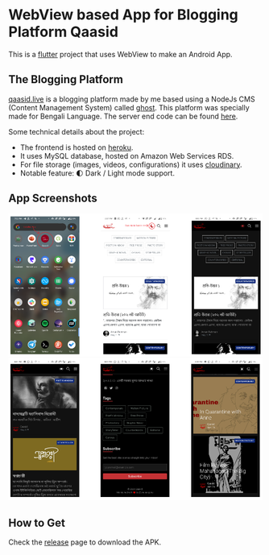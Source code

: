 # WebView based App for Blogging Platform Qaasid

This is a [flutter](https://flutter.dev) project that uses WebView to make an Android App.

## The Blogging Platform

[qaasid.live](https://qaasid.live) is a blogging platform made by me based using a NodeJs CMS (Content Management System) called [ghost](https://ghost.org/). This platform was specially made for Bengali Language. The server end code can be found [here](https://github.com/forkbomb-666/ghost-on-heroku). 

Some technical details about the project:

- The frontend is hosted on [heroku](https://heroku.com).
- It uses MySQL database, hosted on Amazon Web Services RDS.
- For file storage (images, videos, configurations) it uses [cloudinary](https://cloudinary.com/).
- Notable feature: :first_quarter_moon: Dark / Light mode support.

## App Screenshots

<img src="screenshots/ss1.png" style="zoom:100%;" />
<img src="screenshots/ss2.png" style="zoom:100%;" />

## How to Get

Check the [release]() page to download the APK.

